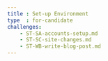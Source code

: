 ```yaml
---
title : Set-up Environment
type  : for-candidate
challenges:
    - ST-SA-accounts-setup.md
    - ST-SC-site-changes.md
    - ST-WB-write-blog-post.md
---
```


